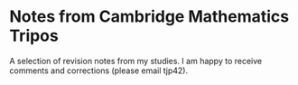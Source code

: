 # Notes from Cambridge Mathematics Tripos

A selection of revision notes from my studies. I am happy to receive comments and corrections (please email tjp42).